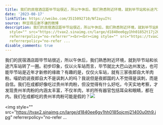 ```yaml
---
title: 我们的民宿酒店距毕节站很近，所以午休后，我们熟悉附近环境，就到毕节站和长途汽车站转了一圈。初步印象，仅以火车站而言，毕节就比大巴山达州发达，也可能毕节...
date: '2023-08-17'
linkTitle: https://weibo.com/3515092710/Nf2ayuIYc
source: 种豆得瓜谢不谦的微博
description: 我们的民宿酒店距毕节站很近，所以午休后，我们熟悉附近环境，就到毕节站和长途汽车站转了一圈。初步印象，仅以火车站而言，毕节就比大巴山达州发达，也可能毕节站是近年才新修的缘故？有趣的是，仅仅火车站，就有三家夜郎自大羊肉粉。喵奶奶说夜郎自大不是讽刺人的吗？我说但是夜郎国的人不觉得是讽刺，而是自信。我们在成都好像吃过贵州羊肉粉，但没觉得有什么好吃，今天实地考察，才发现贵州羊肉粉的内涵太丰富，不仅羊肉，羊的所有器官包括耳朵和眼睛，都在内。我们在成都吃的贵州羊肉粉可能是假的？<img
  style="" src="https://tvax2.sinaimg.cn/large/d1840ee6gy1hh01852t17j20u0140dqt.jpg"
  referrerpolicy="no-referrer"><br><br><img style="" src="https://tvax2.sinaimg.cn/large/d1840ee6gy1hh0185ojcmj21400u0th9.jpg"
  referrerpolicy="no-refer ...
disable_comments: true
---
```

我们的民宿酒店距毕节站很近，所以午休后，我们熟悉附近环境，就到毕节站和长途汽车站转了一圈。初步印象，仅以火车站而言，毕节就比大巴山达州发达，也可能毕节站是近年才新修的缘故？有趣的是，仅仅火车站，就有三家夜郎自大羊肉粉。喵奶奶说夜郎自大不是讽刺人的吗？我说但是夜郎国的人不觉得是讽刺，而是自信。我们在成都好像吃过贵州羊肉粉，但没觉得有什么好吃，今天实地考察，才发现贵州羊肉粉的内涵太丰富，不仅羊肉，羊的所有器官包括耳朵和眼睛，都在内。我们在成都吃的贵州羊肉粉可能是假的？<img style="" src="https://tvax2.sinaimg.cn/large/d1840ee6gy1hh01852t17j20u0140dqt.jpg" referrerpolicy="no-referrer"><br><br><img style="" src="https://tvax2.sinaimg.cn/large/d1840ee6gy1hh0185ojcmj21400u0th9.jpg" referrerpolicy="no-refer ...